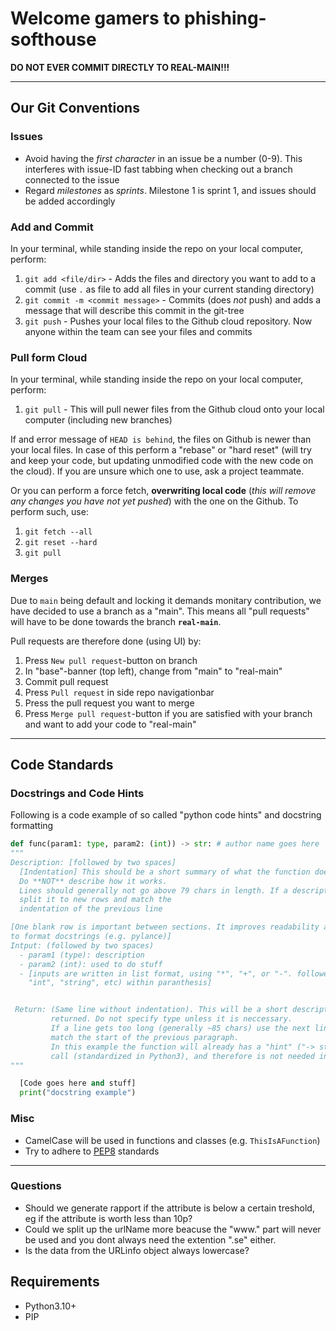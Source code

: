 # Welcome gamers to phishing-softhouse #

**DO NOT EVER COMMIT DIRECTLY TO REAL-MAIN!!!**

***

## Our Git Conventions ##

### Issues ###

- Avoid having the *first character* in an issue be a number (0-9). This interferes with issue-ID fast tabbing when checking out a branch connected to the issue
- Regard *milestones* as *sprints*. Milestone 1 is sprint 1, and issues should be added accordingly

### Add and Commit ###

In your terminal, while standing inside the repo on your local computer, perform:
1. `git add <file/dir>` - Adds the files and directory you want to add to a commit (use `.` as file to add all files in your current standing directory)
2. `git commit -m <commit message>` - Commits (does *not* push) and adds a message that will describe this commit in the git-tree
3. `git push` - Pushes your local files to the Github cloud repository. Now anyone within the team can see your files and commits

### Pull form Cloud ###

In your terminal, while standing inside the repo on your local computer, perform:
1. `git pull` - This will pull newer files from the Github cloud onto your local computer (including new branches)

If and error message of `HEAD is behind`, the files on Github is newer than your local files.
In case of this perform a "rebase" or "hard reset" (will try and keep your code, but updating unmodified code with the new code on the cloud). If you are unsure which one to use, ask a project teammate.

Or you can perform a force fetch, **overwriting local code** (*this will remove any changes you have not yet pushed*) with the one on the Github. To perform such, use:
1. `git fetch --all`
2. `git reset --hard`
3. `git pull`

### Merges ###

Due to `main` being default and locking it demands monitary contribution, we have decided to use a branch as a "main".
This means all "pull requests" will have to be done towards the branch **`real-main`**.

Pull requests are therefore done (using UI) by:  
1. Press ``New pull request``-button on branch  
2. In "base"-banner (top left), change from "main" to "real-main"
3. Commit pull request
4. Press ``Pull request`` in side repo navigationbar
5. Press the pull request you want to merge
6. Press ``Merge pull request``-button if you are satisfied with your branch and want to add your code to "real-main"

***


## Code Standards ##
### Docstrings and Code Hints ###

Following is a code example of so called "python code hints" and docstring formatting

```py
def func(param1: type, param2: (int)) -> str: # author name goes here
"""
Description: [followed by two spaces]  
  [Indentation] This should be a short summary of what the function does and how to use it.
  Do **NOT** describe how it works.
  Lines should generally not go above 79 chars in length. If a description is long, kindly
  split it to new rows and match the
  indentation of the previous line

[One blank row is important between sections. It improves readability and allows interpreters
to format docstrings (e.g. pylance)]
Intput: (followed by two spaces)  
  - param1 (type): description
  - param2 (int): used to do stuff
  - [inputs are written in list format, using "*", "+", or "-". followed by the type (e.g.
    "int", "string", etc) within paranthesis]


 Return: (Same line without indentation). This will be a short description of what is being
         returned. Do not specify type unless it is neccessary.
         If a line gets too long (generally ~85 chars) use the next line and indent it to
         match the start of the previous paragraph.
         In this example the function will already has a "hint" ("-> str") in the function
         call (standardized in Python3), and therefore is not needed in the "return" docstring
"""

  [Code goes here and stuff]
  print("docstring example")
```

### Misc ###

- CamelCase will be used in functions and classes (e.g. `ThisIsAFunction`)
- Try to adhere to [PEP8](https://peps.python.org/pep-0008/) standards

***

### Questions ###
- Should we generate rapport if the attribute is below a certain treshold, eg if the attribute is worth less than 10p?
- Could we split up the urlName more beacuse the "www." part will never be used and you dont always need the extention ".se" either.
- Is the data from the URLinfo object always lowercase?

## Requirements ##

- Python3.10+
- PIP
